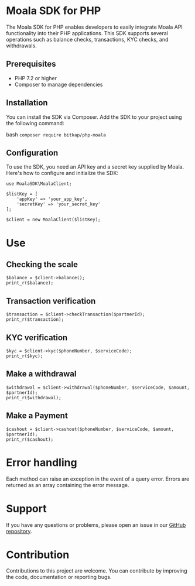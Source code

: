 # Moala SDK for PHP

The Moala SDK for PHP enables developers to easily integrate Moala API functionality into their PHP applications. This SDK supports several operations such as balance checks, transactions, KYC checks, and withdrawals.

## Prerequisites

- PHP 7.2 or higher
- Composer to manage dependencies

## Installation

You can install the SDK via Composer. Add the SDK to your project using the following command:

bash
```composer require bitkap/php-moala ```

## Configuration
To use the SDK, you need an API key and a secret key supplied by Moala. Here's how to configure and initialize the SDK:

```
use MoalaSDK\MoalaClient;

$listKey = [
    'appKey' => 'your_app_key',
    'secretKey' => 'your_secret_key'
];

$client = new MoalaClient($listKey);
```

# Use

## Checking the scale
```
$balance = $client->balance();
print_r($balance);
```

## Transaction verification
```
$transaction = $client->checkTransaction($partnerId);
print_r($transaction);
```

## KYC verification
```
$kyc = $client->kyc($phoneNumber, $serviceCode);
print_r($kyc);
```

## Make a withdrawal
```
$withdrawal = $client->withdrawal($phoneNumber, $serviceCode, $amount, $partnerId);
print_r($withdrawal);
```

## Make a Payment
```
$cashout = $client->cashout($phoneNumber, $serviceCode, $amount, $partnerId);
print_r($cashout);
```

# Error handling
Each method can raise an exception in the event of a query error. Errors are returned as an array containing the error message.

# Support
If you have any questions or problems, please open an issue in our [GitHub repository](https://github.com/bitkap/php-moala/issues).

# Contribution
Contributions to this project are welcome. You can contribute by improving the code, documentation or reporting bugs.
